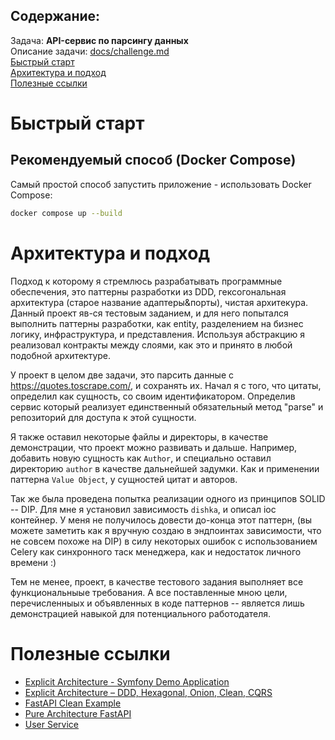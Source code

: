 
## Содержание:  
Задача: **API-сервис по парсингу данных**  
Описание задачи: [docs/challenge.md](docs/challenge.md)  
[Быстрый старт](#быстрый-старт)  
[Архитектура и подход](#архитектура-и-подход)  
[Полезные ссылки](#полезные-ссылки)  


# Быстрый старт

## Рекомендуемый способ (Docker Compose)

Самый простой способ запустить приложение - использовать Docker Compose:

```bash
docker compose up --build
```

# Архитектура и подход
Подход к которому я стремлюсь разрабатывать программные обеспечения, это паттерны разработки из DDD, гексогональная архитектура (старое название адаптеры&порты), чистая архитекура. Данный проект яв-ся тестовым заданием, и для него попытался выполнить паттерны разработки, как entity, разделением на бизнес логику, инфраструктура, и представления. Используя абстракцию я реализовал контракты между слоями, как это и принято в любой подобной архитектуре.

У проект в целом две задачи, это парсить данные с https://quotes.toscrape.com/, и сохранять их. Начал я с того, что цитаты, определил как сущность, со своим идентификатором. Определив сервис который реализует единственный обязательный метод "parse" и репозиторий для доступа к этой сущности.

Я также оставил некоторые файлы и директоры, в качестве демонстрации, что проект можно развивать и дальше. Например, добавить новую сущность как `Author`, и специально оставил директорию `author` в качестве дальнейшей задумки. Как и применении паттерна `Value Object`, у сущностей цитат и авторов.

Так же была проведена попытка реализации одного из принципов SOLID -- DIP. Для мне я установил зависимость `dishka`, и описал ioc контейнер. У меня не получилось довести до-конца этот паттерн, (вы можете заметить как я вручную создаю в эндпоинтах зависимости, что не совсем похоже на DIP) в силу некоторых ошибок с использованием Celery как синхронного таск менеджера, как и недостаток личного времени :)

Тем не менее, проект, в качестве тестового задания выполняет все функциональныые требования. А все поставленные мною цели, перечисленныых и объявленных в коде паттернов -- является лишь демонстрацией навыкой для потенциального работодателя.



# Полезные ссылки

- [Explicit Architecture - Symfony Demo Application](https://github.com/hgraca/explicit-architecture-php)
- [Explicit Architecture – DDD, Hexagonal, Onion, Clean, CQRS](https://herbertograca.com/2017/11/16/explicit-architecture-01-ddd-hexagonal-onion-clean-cqrs-how-i-put-it-all-together/#application-core-organisation)
- [FastAPI Clean Example](https://github.com/ivan-borovets/fastapi-clean-example)
- [Pure Architecture FastAPI](https://github.com/Maclovi/pure-architecture-fastapi)
- [User Service](https://github.com/SamWarden/user_service)